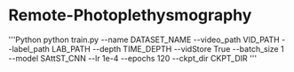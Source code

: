 # Remote-Photoplethysmography
'''Python
python train.py --name DATASET_NAME --video_path VID_PATH --label_path LAB_PATH --depth TIME_DEPTH --vidStore True --batch_size 1 --model SAttST_CNN --lr 1e-4 --epochs 120 --ckpt_dir CKPT_DIR
'''
